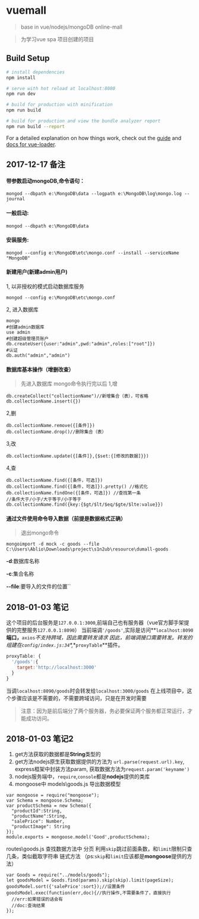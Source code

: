 # vuemall

> base in vue/nodejs/mongoDB online-mall

>为学习vue spa 项目创建的项目

## Build Setup

``` bash
# install dependencies
npm install

# serve with hot reload at localhost:8080
npm run dev

# build for production with minification
npm run build

# build for production and view the bundle analyzer report
npm run build --report
```

For a detailed explanation on how things work, check out the [guide](http://vuejs-templates.github.io/webpack/) and [docs for vue-loader](http://vuejs.github.io/vue-loader).

## 2017-12-17 备注

#### 带参数启动mongoDB,命令语句：
```
mongod --dbpath e:\MongoDB\data --logpath e:\MongoDB\log\mongo.log --journal
```

#### 一般启动:
```
mongod --dbpath e:\MongoDB\data
```

#### 安装服务:
```
mongod --config e:\MongoDB\etc\mongo.conf --install --serviceName "MongoDB"
```

#### 新建用户(新建admin用户)
1, 以非授权的模式启动数据库服务
```
mongod --config e:\MongoDB\etc\mongo.conf
```
2, 进入数据库
```
mongo
#创建admin数据库
use admin
#创建超级管理员账户
db.createUser({user:"admin",pwd:"admin",roles:["root"]})
#认证
db.auth("admin","admin")
```

#### 数据库基本操作（增删改查）
>先进入数据库 mongo命令执行完以后
1,增
```
db.createCollect("collectionName")//新增集合（表），可省略
db.collectionName.insert({})
```
2,删
```
db.collectionName.remove({[条件]})
db.collectionName.drop()//删除集合（表）
```
3,改
```
db.collectionName.update({[条件]},{$set:{[修改的数据]}})
```
4,查
```
db.collectionName.find({[条件，可选]})
db.collectionName.find({[条件，可选]}).pretty() //格式化
db.collectionName.findOne({[条件，可选]}) //查找第一条
//条件大于/小于/大于等于/小于等于
db.collectionName.find({key:{$gt/$lt/$eq/$gte/$lte:value}})
```

#### 通过文件使用命令导入数据（前提是数据格式正确）
>退出mongo命令
```
mongoimport -d mock -c goods --file C:\Users\Ablio\Downloads\project\s1n2ub\resource\dumall-goods
```
**-d**:数据库名称

**-c**:集合名称

**--file**:要导入的文件的位置``

## 2018-01-03 笔记
这个项目的后台服务是`127.0.0.1:3000`,前端自己也有服务器（vue官方脚手架提供的完整服务`127.0.0.1:8090`）
当前端调`'/goods'`,实际是访问**`localhost:8090`**端口，**`axios`**不支持跨域，因此需要转发请求
因此，前端调接口需要转发。转发的组建在*`config/index.js:34`*,**`proxyTable`**插件。
```javascript
proxyTable: {
  '/goods':{
    target:'http://localhost:3000'
  }
}
```
当调`localhost:8090/goods`时会转发给`localhost:3000/goods`
在上线项目中，这个步骤应该是不需要的，不需要跨域访问，只是在开发时需要
>注意：因为是前后端分了两个服务器，务必要保证两个服务都正常运行，才能成功访问。

## 2018-01-03 笔记2
1. get方法获取的数据都是**String**类型的
2. get方法nodejs原生获取数据提供的方法为 `url.parse(request.url).key`,
express框架中封装方法param, 获取数据方法为`request.param('keyname')`
3. nodejs服务端中，`require`,`console`都是**nodejs**提供的类库
4. mongoose中
models\goods.js 导出数据模型
```ecmascript 6
var mongoose = require("mongoose");
var Schema = mongoose.Schema;
var productSchema = new Schema({
  "productId":String,
  "productName":String,
  "salePrice": Number,
  "productImage": String
});
module.exports = mongoose.model('Good',productSchema);
```
routes\goods.js 查找数据方法中
分页 利用`skip`跳过前面条数，和`limit`限制只查几条，类似截取字符串
链式方法
（ps:`skip`和`limit`应该都是**mongoose**提供的方法）
```ecmascript 6
var Goods = require("../models/goods");
let goodsModel = Goods.find(params).skip(skip).limit(pageSize);
goodsModel.sort({'salePrice':sort});//设置条件
goodsModel.exec(function(err,doc){//执行操作,不需要条件了，直接执行
  //err:如果错误的话会有
  //doc:查询结果
});
```

